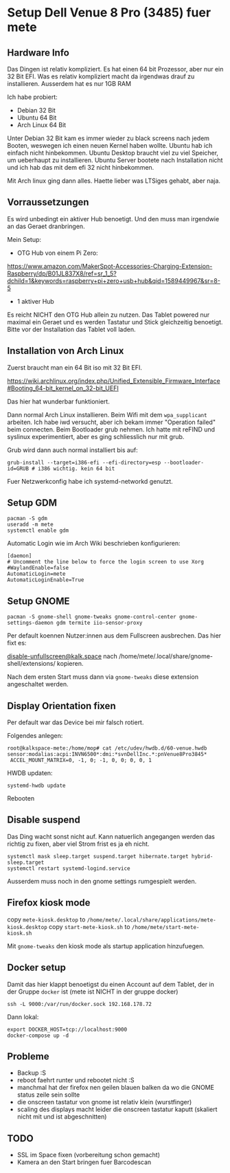# Setup Dell Venue 8 Pro (3485) fuer mete

## Hardware Info

Das Dingen ist relativ kompliziert. Es hat einen 64 bit Prozessor, aber nur ein 32 Bit EFI. Was es relativ kompliziert macht
da irgendwas drauf zu installieren. Ausserdem hat es nur 1GB RAM

Ich habe probiert:

- Debian 32 Bit
- Ubuntu 64 Bit
- Arch Linux 64 Bit

Unter Debian 32 Bit kam es immer wieder zu black screens nach jedem Booten, weswegen ich einen neuen Kernel haben wollte.
Ubuntu hab ich einfach nicht hinbekommen. Ubuntu Desktop braucht viel zu viel Speicher, um ueberhaupt zu installieren.
Ubuntu Server bootete nach Installation nicht und ich hab das mit dem efi 32 nicht hinbekommen.

Mit Arch linux ging dann alles. Haette lieber was LTSiges gehabt, aber naja.

## Vorraussetzungen

Es wird unbedingt ein aktiver Hub benoetigt. Und den muss man irgendwie an das Geraet dranbringen.

Mein Setup:

- OTG Hub von einem Pi Zero:

https://www.amazon.com/MakerSpot-Accessories-Charging-Extension-Raspberry/dp/B01JL837X8/ref=sr_1_5?dchild=1&keywords=raspberry+pi+zero+usb+hub&qid=1589449967&sr=8-5

- 1 aktiver Hub

Es reicht NICHT den OTG Hub allein zu nutzen. Das Tablet powered nur maximal ein Geraet und es werden Tastatur und Stick gleichzeitig benoetigt. Bitte vor der Installation das Tablet voll laden.

## Installation von Arch Linux

Zuerst braucht man ein 64 Bit iso mit 32 Bit EFI.

https://wiki.archlinux.org/index.php/Unified_Extensible_Firmware_Interface#Booting_64-bit_kernel_on_32-bit_UEFI

Das hier hat wunderbar funktioniert.

Dann normal Arch Linux installieren. Beim Wifi mit dem `wpa_supplicant` arbeiten. Ich habe iwd versucht, aber ich bekam immer "Operation failed" beim connecten. Beim Bootloader grub nehmen. Ich hatte mit reFIND und syslinux experimentiert, aber es ging schliesslich nur mit grub.

Grub wird dann auch normal installiert bis auf:

```
grub-install --target=i386-efi --efi-directory=esp --bootloader-id=GRUB # i386 wichtig. kein 64 bit
```

Fuer Netzwerkconfig habe ich systemd-networkd genutzt.

## Setup GDM

```
pacman -S gdm
useradd -m mete
systemctl enable gdm
```

Automatic Login wie im Arch Wiki beschrieben konfigurieren:

```
[daemon]
# Uncomment the line below to force the login screen to use Xorg
#WaylandEnable=false
AutomaticLogin=mete
AutomaticLoginEnable=True
```

## Setup GNOME

```
pacman -S gnome-shell gnome-tweaks gnome-control-center gnome-settings-daemon gdm termite iio-sensor-proxy
```

Per default koennen Nutzer:innen aus dem Fullscreen ausbrechen. Das hier fixt es:

disable-unfullscreen@kalk.space nach /home/mete/.local/share/gnome-shell/extensions/ kopieren.

Nach dem ersten Start muss dann via `gnome-tweaks` diese extension angeschaltet werden.

## Display Orientation fixen

Per default war das Device bei mir falsch rotiert.

Folgendes anlegen:

```
root@kalkspace-mete:/home/mop# cat /etc/udev/hwdb.d/60-venue.hwdb
sensor:modalias:acpi:INVN6500*:dmi:*svnDellInc.*:pnVenue8Pro3845*
 ACCEL_MOUNT_MATRIX=0, -1, 0; -1, 0, 0; 0, 0, 1
```

HWDB updaten:

```
systemd-hwdb update
```

Rebooten

## Disable suspend

Das Ding wacht sonst nicht auf. Kann natuerlich angegangen werden das richtig zu fixen, aber viel Strom frist es ja eh nicht.

```
systemctl mask sleep.target suspend.target hibernate.target hybrid-sleep.target
systemctl restart systemd-logind.service
```

Ausserdem muss noch in den gnome settings rumgespielt werden.

## Firefox kiosk mode

copy `mete-kiosk.desktop` to `/home/mete/.local/share/applications/mete-kiosk.desktop`
copy `start-mete-kiosk.sh` to `/home/mete/start-mete-kiosk.sh`

Mit `gnome-tweaks` den kiosk mode als startup application hinzufuegen.

## Docker setup

Damit das hier klappt benoetigst du einen Account auf dem Tablet, der in der Gruppe `docker` ist (mete ist NICHT in der gruppe docker)

```
ssh -L 9000:/var/run/docker.sock 192.168.178.72
```

Dann lokal:

```
export DOCKER_HOST=tcp://localhost:9000
docker-compose up -d
```

## Probleme

- Backup :S
- reboot faehrt runter und rebootet nicht :S
- manchmal hat der firefox nen geilen blauen balken da wo die GNOME status zeile sein sollte
- die onscreen tastatur von gnome ist relativ klein (wurstfinger)
- scaling des displays macht leider die onscreen tastatur kaputt (skaliert nicht mit und ist abgeschnitten)

## TODO

- SSL im Space fixen (vorbereitung schon gemacht)
- Kamera an den Start bringen fuer Barcodescan
